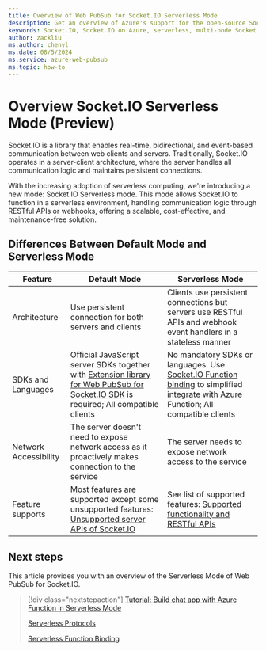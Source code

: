```yaml
---
title: Overview of Web PubSub for Socket.IO Serverless Mode
description: Get an overview of Azure's support for the open-source Socket.IO library on serverless mode.
keywords: Socket.IO, Socket.IO on Azure, serverless, multi-node Socket.IO, scaling Socket.IO, socketio, azure socketio
author: zackliu
ms.author: chenyl
ms.date: 08/5/2024
ms.service: azure-web-pubsub
ms.topic: how-to
---
```


# Overview Socket.IO Serverless Mode (Preview)

Socket.IO is a library that enables real-time, bidirectional, and event-based communication between web clients and servers. Traditionally, Socket.IO operates in a server-client architecture, where the server handles all communication logic and maintains persistent connections.

With the increasing adoption of serverless computing, we're introducing a new mode: Socket.IO Serverless mode. This mode allows Socket.IO to function in a serverless environment, handling communication logic through RESTful APIs or webhooks, offering a scalable, cost-effective, and maintenance-free solution.

## Differences Between Default Mode and Serverless Mode
| Feature | Default Mode | Serverless Mode |
|------------|------------|------------|
|Architecture|Use persistent connection for both servers and clients | Clients use persistent connections but servers use RESTful APIs and webhook event handlers in a stateless manner|
|SDKs and Languages| Official JavaScript server SDKs together with [Extension library for Web PubSub for Socket.IO SDK](https://www.npmjs.com/package/@azure/web-pubsub-socket.io) is required; All compatible clients|No mandatory SDKs or languages. Use [Socket.IO Function binding](https://www.nuget.org/packages/Microsoft.Azure.WebJobs.Extensions.WebPubSubForSocketIO) to simplified integrate with Azure Function; All compatible clients|
|Network Accessibility| The server doesn't need to expose network access as it proactively makes connection to the service|The server needs to expose network access to the service|
|Feature supports|Most features are supported except some unsupported features: [Unsupported server APIs of Socket.IO](./socketio-supported-server-apis.md)|See list of supported features: [Supported functionality and RESTful APIs](./socket-io-serverless-protocol.md#supported-functionality-and-restful-apis)|

## Next steps

This article provides you with an overview of the Serverless Mode of Web PubSub for Socket.IO.

> [!div class="nextstepaction"]
> [Tutorial: Build chat app with Azure Function in Serverless Mode](./socket-io-serverless-tutorial.md)
>
> [Serverless Protocols](./socket-io-serverless-protocol.md)
>
> [Serverless Function Binding](./socket-io-serverless-function-binding.md)
